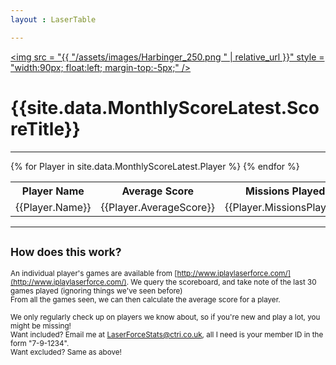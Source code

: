 ```yaml
---
layout : LaserTable

---
```


[<img src = "{{ "/assets/images/Harbinger_250.png " | relative_url }}" style = "width:90px; float:left; margin-top:-5px;" />]( / )

# {{site.data.MonthlyScoreLatest.ScoreTitle}}
-----

<table>
<tr><th>Player Name</th><th>Average Score </th><th> Missions Played</th> </tr>
{% for Player in site.data.MonthlyScoreLatest.Player %}
<tr><td>{{Player.Name}}</td><td>{{Player.AverageScore}}</td><td>{{Player.MissionsPlayed}}</td></tr>
{% endfor %}
</table>

-----

## <small>How does this work?</small>

<small>An individual player's games are available from [http://www.iplaylaserforce.com/](http://www.iplaylaserforce.com/). We query the scoreboard, and take note of the last 30 games played (ignoring things we've seen before)<br/> From all the games seen, we can then calculate the average score for a player.</small>

<small>We only regularly check up on players we know about, so if you're new and play a lot, you might be missing!  <br/>
Want included? Email me at [LaserForceStats@ctri.co.uk](mailto:LaserForceStats@ctri.co.uk), all I need is your member ID in the form "7-9-1234". <br/>
Want excluded? Same as above!</small>